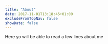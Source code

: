 ```yaml
---
title: "About"
date: 2017-11-01T13:18:45+01:00
excludeFromTopNav: false
showDate: false
---
```

Here yo will be able to read a few lines about me